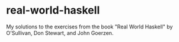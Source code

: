 # real-world-haskell
My solutions to the exercises from the book "Real World Haskell" by O'Sullivan, Don Stewart, and John Goerzen.
